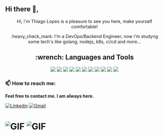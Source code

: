 ## Hi there 👋,

<p align="center">Hi, i'm Thiago Lopes is a pleasure to see you here, make yourself comfortable!</p>


<p align = "center"> :heavy_check_mark: I'm a DevOps/Backend Engineer, now i'm studyng some tech's like golang, nodejs, k8s, ci/cd and more...</p>



<h2 align="center"> :wrench: <strong>Languages and Tools</strong> </h2>
<p align="center">
<img src="https://img.shields.io/badge/ruby%20-%23CC0000.svg?&style=for-the-badge&logo=ruby&logoColor=white">
<img src="https://img.shields.io/badge/GO-%23007ACC.svg?style=for-the-badge&logo=go&logoColor=white">
<img src="https://img.shields.io/badge/typescript%20-%23007ACC.svg?&style=for-the-badge&logo=typescript&logoColor=white">
<img src="https://img.shields.io/badge/python%20-%2314354C.svg?&style=for-the-badge&logo=python&logoColor=white">
<img src="https://img.shields.io/badge/postgres-%23316192.svg?&style=for-the-badge&logo=postgresql&logoColor=white">
<img src="https://img.shields.io/badge/node.js%20-%2343853D.svg?&style=for-the-badge&logo=node.js&logoColor=white">
<img src="https://img.shields.io/badge/flask%20-%23000.svg?&style=for-the-badge&logo=flask&logoColor=white">
<img src="https://img.shields.io/badge/GraphQL-%23E10098.svg?&style=for-the-badge&logo=graphql&logoColor=white">
<img src="https://img.shields.io/badge/Docker-%232496ED.svg?&style=for-the-badge&logo=docker&logoColor=white">
<img src="https://img.shields.io/badge/kubernetes-%23007ACC.svg?&style=for-the-badge&logo=kubernetes&logoColor=white">
<img src="https://img.shields.io/badge/Shell_Script-121011?style=for-the-badge&logo=gnu-bash&logoColor=white"></p>


### 📫 **How to reach me**:

**Feel free to contact me. I am always here.**

[![Linkedin](https://img.shields.io/badge/LinkedIn-Thiago%20Lopes-blue?logo=Linkedin&logoColor=blue&labelColor=grey)](https://www.linkedin.com/in/thiago18l/)
[![Gmail](https://img.shields.io/badge/Gmail-thiago.lopes.dev@gmail.com-blue?logo=Gmail&logoColor=Red&labelColor=grey)](mailto:thiago.lopes.dev@gmail.com)

<h1>
<img align="center" style="border-radius: 5px" alt="GIF" src="https://github-readme-stats.vercel.app/api?username=Thiago18l&theme=dark&show_icons=true&hide_border=true"/>
<img align="center" style="border-radius: 5px" alt="GIF" src="https://github-readme-stats.vercel.app/api/top-langs/?username=Thiago18l&layout=compact&theme=dark&hide_border=true"/></h1>
